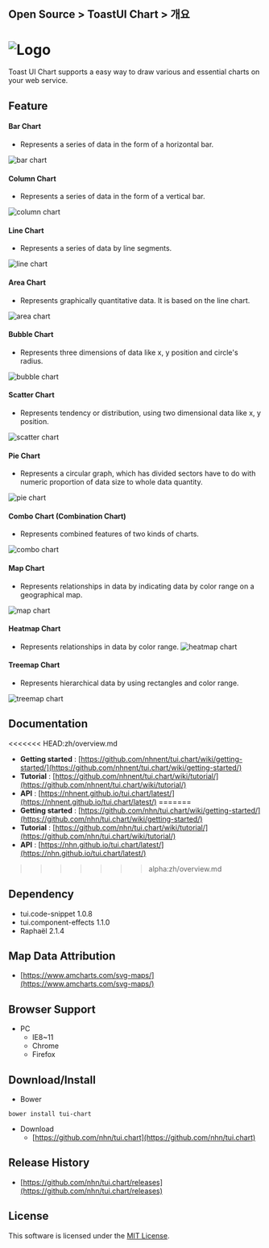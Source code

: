 ## Open Source > ToastUI Chart > 개요

![Logo](https://cloud.githubusercontent.com/assets/7088720/21300155/e52f31ae-c5e4-11e6-8d6a-d660a48d0d50.png)
===============
Toast UI Chart supports a easy way to draw various and essential charts on your web service.<br>

## Feature

#### Bar Chart
* Represents a series of data in the form of a horizontal bar.

![bar chart](http://static.toastoven.net/prod_toastuichart/bar_chart.png)

#### Column Chart
* Represents a series of data in the form of a vertical bar.

![column chart](http://static.toastoven.net/prod_toastuichart/column_chart.png)

#### Line Chart
* Represents a series of data by line segments.

![line chart](http://static.toastoven.net/prod_toastuichart/line_chart.png)

#### Area Chart
* Represents graphically quantitative data. It is based on the line chart.

![area chart](http://static.toastoven.net/prod_toastuichart/area_chart.png)

#### Bubble Chart
* Represents three dimensions of data like x, y position and circle's radius.

![bubble chart](http://static.toastoven.net/prod_toastuichart/bubble_chart.png)

#### Scatter Chart
* Represents tendency or distribution, using two dimensional data like x, y position.

![scatter chart](http://static.toastoven.net/prod_toastuichart/scatter_chart.png)

#### Pie Chart
* Represents a circular graph, which has divided sectors have to do with numeric proportion of data size to whole data quantity.

![pie chart](http://static.toastoven.net/prod_toastuichart/pie_chart.png)

#### Combo Chart (Combination Chart)
* Represents combined features of two kinds of charts.

![combo chart](http://static.toastoven.net/prod_toastuichart/combo_chart.png)

#### Map Chart
* Represents relationships in data by indicating data by color range on a geographical map.

![map chart](http://static.toastoven.net/prod_toastuichart/map_chart.png)

#### Heatmap Chart
* Represents relationships in data by color range.
![heatmap chart](http://static.toastoven.net/prod_toastuichart/heatmap_chart.png)

#### Treemap Chart
* Represents hierarchical data by using rectangles and color range.

![treemap chart](http://static.toastoven.net/prod_toastuichart/treemap_chart.png)

## Documentation
<<<<<<< HEAD:zh/overview.md
* **Getting started** : [https://github.com/nhnent/tui.chart/wiki/getting-started/](https://github.com/nhnent/tui.chart/wiki/getting-started/)
* **Tutorial** : [https://github.com/nhnent/tui.chart/wiki/tutorial/](https://github.com/nhnent/tui.chart/wiki/tutorial/)
* **API** : [https://nhnent.github.io/tui.chart/latest/](https://nhnent.github.io/tui.chart/latest/)
=======
* **Getting started** : [https://github.com/nhn/tui.chart/wiki/getting-started/](https://github.com/nhn/tui.chart/wiki/getting-started/)
* **Tutorial** : [https://github.com/nhn/tui.chart/wiki/tutorial/](https://github.com/nhn/tui.chart/wiki/tutorial/)
* **API** : [https://nhn.github.io/tui.chart/latest/](https://nhn.github.io/tui.chart/latest/)
>>>>>>> alpha:zh/overview.md

## Dependency
* tui.code-snippet 1.0.8
* tui.component-effects 1.1.0
* Raphaël 2.1.4

## Map Data Attribution
* [https://www.amcharts.com/svg-maps/](https://www.amcharts.com/svg-maps/)

## Browser Support
* PC
    * IE8~11
    * Chrome
    * Firefox

## Download/Install
* Bower
```
bower install tui-chart
```

* Download
    * [https://github.com/nhn/tui.chart](https://github.com/nhn/tui.chart)

## Release History
* [https://github.com/nhn/tui.chart/releases](https://github.com/nhn/tui.chart/releases)

## License
This software is licensed under the [MIT License](https://github.com/nhn/tui.chart/blob/master/LICENSE).

